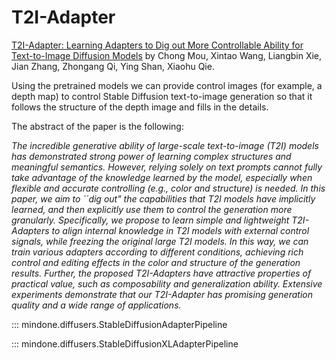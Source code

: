<!--Copyright 2025 The HuggingFace Team. All rights reserved.

Licensed under the Apache License, Version 2.0 (the "License"); you may not use this file except in compliance with
the License. You may obtain a copy of the License at

http://www.apache.org/licenses/LICENSE-2.0

Unless required by applicable law or agreed to in writing, software distributed under the License is distributed on
an "AS IS" BASIS, WITHOUT WARRANTIES OR CONDITIONS OF ANY KIND, either express or implied. See the License for the
specific language governing permissions and limitations under the License.
-->

# T2I-Adapter

[T2I-Adapter: Learning Adapters to Dig out More Controllable Ability for Text-to-Image Diffusion Models](https://arxiv.org/abs/2302.08453) by Chong Mou, Xintao Wang, Liangbin Xie, Jian Zhang, Zhongang Qi, Ying Shan, Xiaohu Qie.

Using the pretrained models we can provide control images (for example, a depth map) to control Stable Diffusion text-to-image generation so that it follows the structure of the depth image and fills in the details.

The abstract of the paper is the following:

*The incredible generative ability of large-scale text-to-image (T2I) models has demonstrated strong power of learning complex structures and meaningful semantics. However, relying solely on text prompts cannot fully take advantage of the knowledge learned by the model, especially when flexible and accurate controlling (e.g., color and structure) is needed. In this paper, we aim to ``dig out" the capabilities that T2I models have implicitly learned, and then explicitly use them to control the generation more granularly. Specifically, we propose to learn simple and lightweight T2I-Adapters to align internal knowledge in T2I models with external control signals, while freezing the original large T2I models. In this way, we can train various adapters according to different conditions, achieving rich control and editing effects in the color and structure of the generation results. Further, the proposed T2I-Adapters have attractive properties of practical value, such as composability and generalization ability. Extensive experiments demonstrate that our T2I-Adapter has promising generation quality and a wide range of applications.*

::: mindone.diffusers.StableDiffusionAdapterPipeline

::: mindone.diffusers.StableDiffusionXLAdapterPipeline
